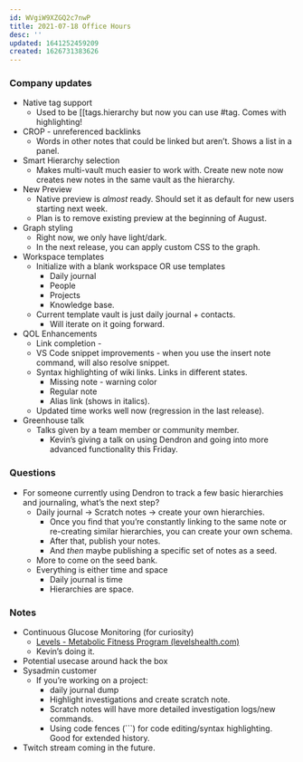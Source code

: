 ```yaml
---
id: WVgiW9XZGQ2c7nwP
title: 2021-07-18 Office Hours
desc: ''
updated: 1641252459209
created: 1626731383626
---
```


### Company updates

* Native tag support
    * Used to be [[tags.hierarchy but now you can use #tag. Comes with highlighting! 
* CROP 	- unreferenced backlinks
    * Words in other notes that could be linked but aren’t. Shows a list in a panel. 
* Smart Hierarchy selection
    * Makes multi-vault much easier to work with. Create new note now creates new notes in the same vault as the hierarchy.
* New Preview
    * Native preview is *almost* ready. Should set it as default for new users starting next week. 
    * Plan is to remove existing preview at the beginning of August. 
* Graph styling 
    * Right now, we only have light/dark. 
    * In the next release, you can apply custom CSS to the graph. 
* Workspace templates
    * Initialize with a blank workspace OR use templates
        * Daily journal
        * People
        * Projects
        * Knowledge base. 
    * Current template vault is just daily journal + contacts. 
        * Will iterate on it going forward. 
* QOL Enhancements
    * Link completion - 
    * VS Code snippet improvements - when you use the insert note command, will also resolve snippet. 
    * Syntax highlighting of wiki links. Links in different states. 
        * Missing note - warning color
        * Regular note
        * Alias link (shows in italics). 
    * Updated time works well now (regression in the last release). 
* Greenhouse talk
    * Talks given by a team member or community member. 
        * Kevin’s giving a talk on using Dendron and going into more advanced functionality this Friday. 


### Questions



* For someone currently using Dendron to track a few basic hierarchies and journaling, what’s the next step? 
    * Daily journal -> Scratch notes -> create your own hierarchies. 
        * Once you find that you’re constantly linking to the same note or re-creating similar hierarchies, you can create your own schema. 
        * After that, publish your notes. 
        * And *then* maybe publishing a specific set of notes as a seed. 
    * More to come on the seed bank. 
    * Everything is either time and space
        * Daily journal is time
        * Hierarchies are space. 


### Notes



* Continuous Glucose Monitoring (for curiosity)
    * [Levels - Metabolic Fitness Program (levelshealth.com)](https://www.levelshealth.com/)
    * Kevin’s doing it. 
* Potential usecase around hack the box
* Sysadmin customer
    * If you’re working on a project: 
        * daily journal dump
        * Highlight investigations and create scratch note. 
        * Scratch notes will have more detailed investigation logs/new commands.
        * Using code fences (```) for code editing/syntax highlighting. Good for extended history. 
* Twitch stream coming in the future. 	

